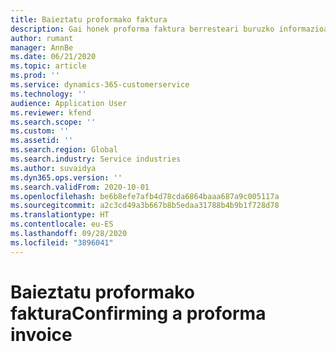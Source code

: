```yaml
---
title: Baieztatu proformako faktura
description: Gai honek proforma faktura berresteari buruzko informazioa eskaintzen du.
author: rumant
manager: AnnBe
ms.date: 06/21/2020
ms.topic: article
ms.prod: ''
ms.service: dynamics-365-customerservice
ms.technology: ''
audience: Application User
ms.reviewer: kfend
ms.search.scope: ''
ms.custom: ''
ms.assetid: ''
ms.search.region: Global
ms.search.industry: Service industries
ms.author: suvaidya
ms.dyn365.ops.version: ''
ms.search.validFrom: 2020-10-01
ms.openlocfilehash: be6b8efe7afb4d78cda6864baaa687a9c005117a
ms.sourcegitcommit: a2c3cd49a3b667b8b5edaa31788b4b9b1f728d78
ms.translationtype: HT
ms.contentlocale: eu-ES
ms.lasthandoff: 09/28/2020
ms.locfileid: "3896041"
---
```

# <a name="confirming-a-proforma-invoice"></a><span data-ttu-id="a2bdb-103">Baieztatu proformako faktura</span><span class="sxs-lookup"><span data-stu-id="a2bdb-103">Confirming a proforma invoice</span></span>
